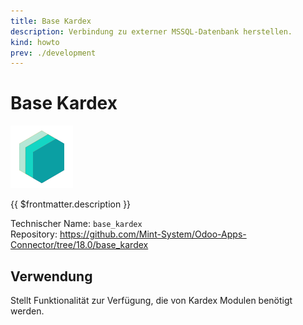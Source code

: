 ```yaml
---
title: Base Kardex
description: Verbindung zu externer MSSQL-Datenbank herstellen.
kind: howto
prev: ./development
---
```

# Base Kardex
![](attachments/icons_odoo_mint_system.png)

{{ $frontmatter.description }}

Technischer Name: `base_kardex`\
Repository: <https://github.com/Mint-System/Odoo-Apps-Connector/tree/18.0/base_kardex>

## Verwendung

Stellt Funktionalität zur Verfügung, die von Kardex Modulen benötigt werden.
